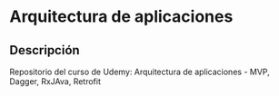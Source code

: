 # Arquitectura de aplicaciones


## Descripción
Repositorio del curso de Udemy: Arquitectura de aplicaciones - MVP, Dagger, RxJAva, Retrofit
